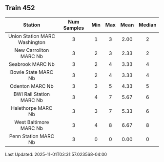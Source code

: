 ## Train 452

| Station | Num Samples | Min | Max | Mean | Median |
| :-----: | :---------: | :-: | :-: | :--: | :----: |
| Union Station MARC Washington | 3 | 1 | 3 | 2.00 | 2 |
| New Carrollton MARC Nb | 3 | 2 | 3 | 2.33 | 2 |
| Seabrook MARC Nb | 3 | 2 | 4 | 3.33 | 4 |
| Bowie State MARC Nb | 3 | 2 | 4 | 3.33 | 4 |
| Odenton MARC Nb | 3 | 3 | 5 | 4.33 | 5 |
| BWI Rail Station MARC Nb | 3 | 4 | 7 | 5.67 | 6 |
| Halethorpe MARC Nb | 3 | 3 | 7 | 5.33 | 6 |
| West Baltimore MARC Nb | 3 | 4 | 8 | 6.67 | 8 |
| Penn Station MARC Nb | 3 | 0 | 0 | 0.00 | 0 |


Last Updated: 2025-11-01T03:31:57.023568-04:00